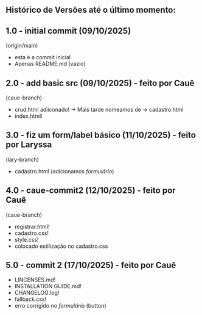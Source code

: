 ## Histórico de Versões até o último momento:


## 1.0 - initial commit (09/10/2025)
(origin/main)
- esta é a commit inicial
- Apenas README.md (vazio)


## 2.0 - add basic src (09/10/2025) - feito por Cauê
(caue-branch)
- crud.html adiiconado! -> Mais tarde nomeamos de -> cadastro.html
- index.html!


## 3.0 - fiz um form/label básico (11/10/2025) - feito por Laryssa
(lary-branch)
- cadastro.html (adicionamos *formulário*)

## 4.0 - caue-commit2 (12/10/2025) - feito por Cauê
(caue-branch)
- registrar.html!
- cadastro.css!
- style.css!
- colocado estilização no cadastro.css

## 5.0 - commit 2 (17/10/2025) - feito por Cauê
- LINCENSES.md!
- INSTALLATION GUIDE.md!
- CHANGELOG.log!
- fallback.css!
- erro corrigido no *formulário* (button)

